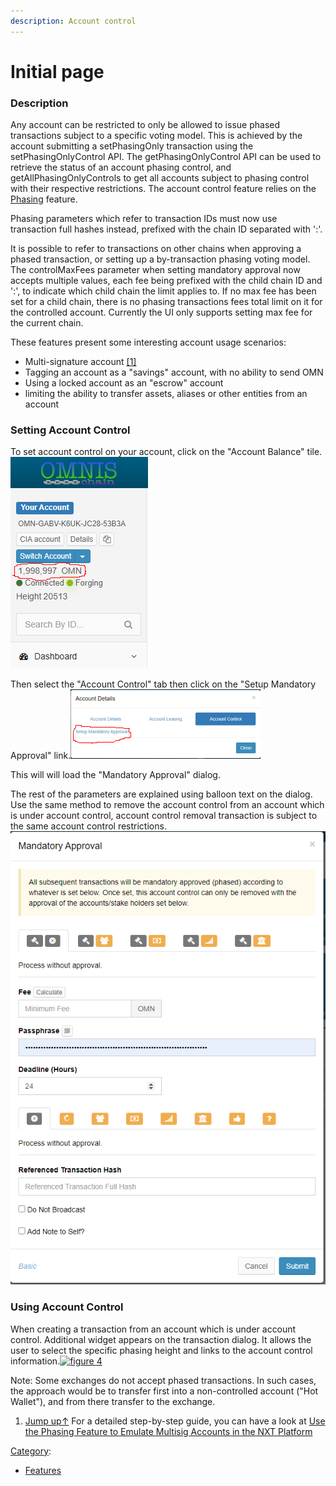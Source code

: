 ```yaml
---
description: Account control
---
```


# Initial page



###  Description

Any account can be restricted to only be allowed to issue phased transactions subject to a specific voting model. This is achieved by the account submitting a setPhasingOnly transaction using the setPhasingOnlyControl API. The getPhasingOnlyControl API can be used to retrieve the status of an account phasing control, and getAllPhasingOnlyControls to get all accounts subject to phasing control with their respective restrictions. The account control feature relies on the [Phasing](https://nxtdocs.jelurida.com/Phasing) feature.

Phasing parameters which refer to transaction IDs must now use transaction full hashes instead, prefixed with the chain ID separated with ':'.

It is possible to refer to transactions on other chains when approving a phased transaction, or setting up a by-transaction phasing voting model. The controlMaxFees parameter when setting mandatory approval now accepts multiple values, each fee being prefixed with the child chain ID and ':', to indicate which child chain the limit applies to. If no max fee has been set for a child chain, there is no phasing transactions fees total limit on it for the controlled account. Currently the UI only supports setting max fee for the current chain.

These features present some interesting account usage scenarios:

* Multi-signature account [\[1\]](https://nxtdocs.jelurida.com/Account_control#cite_note-1)
* Tagging an account as a "savings" account, with no ability to send OMN
* Using a locked account as an "escrow" account
* limiting the ability to transfer assets, aliases or other entities from an account

### Setting Account Control

To set account control on your account, click on the "Account Balance" tile.![figure 1](.gitbook/assets/omn1.png)

Then select the "Account Control" tab then click on the "Setup Mandatory Approval" link.![figure 2](.gitbook/assets/omn2.png)

This will will load the "Mandatory Approval" dialog.

The rest of the parameters are explained using balloon text on the dialog. Use the same method to remove the account control from an account which is under account control, account control removal transaction is subject to the same account control restrictions.![figure 3](.gitbook/assets/omn3.png)

### Using Account Control

When creating a transaction from an account which is under account control. Additional widget appears on the transaction dialog. It allows the user to select the specific phasing height and links to the account control information.[![figure 4](https://nxtdocs.jelurida.com/images/thumb/b/bd/Account.control.on.create.transaction.png/600px-Account.control.on.create.transaction.png)](https://nxtdocs.jelurida.com/File:Account.control.on.create.transaction.png)

Note: Some exchanges do not accept phased transactions. In such cases, the approach would be to transfer first into a non-controlled account \("Hot Wallet"\), and from there transfer to the exchange.

1. [Jump up↑](https://nxtdocs.jelurida.com/Account_control#cite_ref-1) For a detailed step-by-step guide, you can have a look at [Use the Phasing Feature to Emulate Multisig Accounts in the NXT Platform](https://nxtdocs.jelurida.com/Use_the_Phasing_Feature_to_Emulate_Multisig_Accounts_in_the_NXT_Platform)

[Category](https://nxtdocs.jelurida.com/Special:Categories): 

* [Features](https://nxtdocs.jelurida.com/Category:Features)

